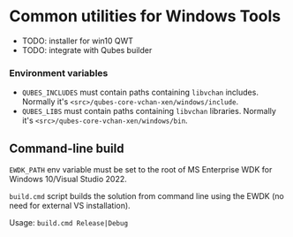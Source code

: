 # Common utilities for Windows Tools

- TODO: installer for win10 QWT
- TODO: integrate with Qubes builder

### Environment variables

- `QUBES_INCLUDES` must contain paths containing `libvchan` includes. Normally it's `<src>/qubes-core-vchan-xen/windows/include`.
- `QUBES_LIBS` must contain paths containing `libvchan` libraries. Normally it's `<src>/qubes-core-vchan-xen/windows/bin`.

## Command-line build

`EWDK_PATH` env variable must be set to the root of MS Enterprise WDK for Windows 10/Visual Studio 2022. 

`build.cmd` script builds the solution from command line using the EWDK (no need for external VS installation).

Usage: `build.cmd Release|Debug`
